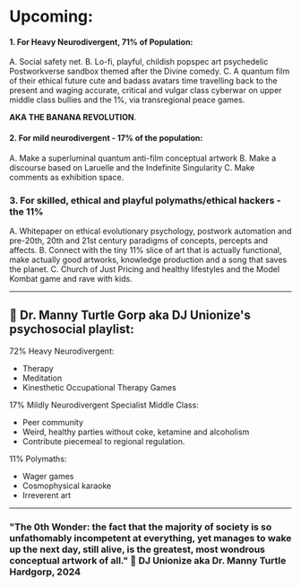 # Upcoming:
#### 1. For Heavy Neurodivergent, 71% of Population:
A. Social safety net.
B. Lo-fi, playful, childish popspec art psychedelic Postworkverse sandbox themed after the Divine comedy.
C. A quantum film of their ethical future cute and badass avatars time travelling back to the present and waging accurate, critical and vulgar class cyberwar on upper middle class bullies and the 1%, via transregional peace games.

**AKA THE BANANA REVOLUTION**.
#### 2. For mild neurodivergent - 17% of the population: 
A. Make a superluminal quantum anti-film conceptual artwork
B. Make a discourse based on Laruelle and the Indefinite Singularity
C. Make comments as exhibition space.
### 3. For skilled, ethical and playful polymaths/ethical hackers - the 11%
A. Whitepaper on ethical evolutionary psychology, postwork automation and pre-20th, 20th and 21st century paradigms of concepts, percepts and affects.
B. Connect with the tiny 11% slice of art that is actually functional, make actually good artworks, knowledge production and a song that saves the planet.
C. Church of Just Pricing and healthy lifestyles and the Model Kombat game and rave with kids.


----


## 🐢 Dr. Manny Turtle Gorp aka DJ Unionize's psychosocial playlist:

72% Heavy Neurodivergent:
- Therapy
- Meditation
- Kinesthetic Occupational Therapy Games

17% Mildly Neurodivergent Specialist Middle Class:
- Peer community
- Weird, healthy parties without coke, ketamine and alcoholism
- Contribute piecemeal to regional regulation.

11% Polymaths:
- Wager games
- Cosmophysical karaoke
- Irreverent art

---



### "The 0th Wonder: the fact that the majority of society is so unfathomably incompetent at everything, yet manages to wake up the next day, still alive, is the greatest, most wondrous conceptual artwork of all." 🐢 DJ Unionize aka Dr. Manny Turtle Hardgorp, 2024

